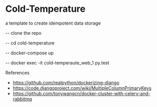 # Cold-Temperature
a template to create idempotent data storage

-- clone the repo

-- cd cold-temperature

-- docker-compose up

-- docker exec -it cold-temperaute_web_1 py.test


References
* https://github.com/realpython/dockerizing-django
* https://code.djangoproject.com/wiki/MultipleColumnPrimaryKeys
* https://github.com/tonywangcn/docker-cluster-with-celery-and-rabbitmq